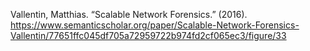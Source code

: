 Vallentin, Matthias. “Scalable Network Forensics.” (2016).
https://www.semanticscholar.org/paper/Scalable-Network-Forensics-Vallentin/77651ffc045df705a72959722b974fd2cf065ec3/figure/33
